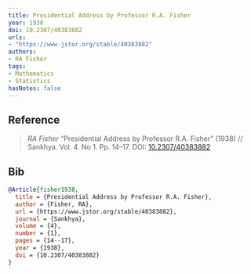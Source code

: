 ```yaml
---
title: Presidential Address by Professor R.A. Fisher
year: 1938
doi: 10.2307/40383882
urls:
- "https://www.jstor.org/stable/40383882"
authors:
- RA Fisher
tags:
- Mathematics
- Statistics
hasNotes: false
---
```


## Reference

> <i>RA Fisher</i> “Presidential Address by Professor R.A. Fisher” (1938) // Sankhya. Vol.&nbsp;4. No&nbsp;1. Pp.&nbsp;14–17. DOI:&nbsp;<a href='https://doi.org/10.2307/40383882'>10.2307/40383882</a>

## Bib

```bib
@Article{fisher1938,
  title = {Presidential Address by Professor R.A. Fisher},
  author = {Fisher, RA},
  url = {https://www.jstor.org/stable/40383882},
  journal = {Sankhya},
  volume = {4},
  number = {1},
  pages = {14--17},
  year = {1938},
  doi = {10.2307/40383882}
}
```
